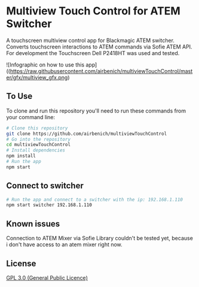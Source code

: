 # Multiview Touch Control for ATEM Switcher
A touchscreen multiview control app for Blackmagic ATEM switcher. Converts touchscreen interactions to ATEM commands via Sofie ATEM API.
For development the Touchscreen Dell P2418HT was used and tested.

![Infographic on how to use this app]((https://raw.githubusercontent.com/airbenich/multiviewTouchControl/master/gfx/multiview_gfx.png)

## To Use

To clone and run this repository you'll need to run these commands from your command line:

```bash
# Clone this repository
git clone https://github.com/airbenich/multiviewTouchControl
# Go into the repository
cd multiviewTouchControl
# Install dependencies
npm install
# Run the app
npm start 
```

## Connect to switcher
```bash
# Run the app and connect to a switcher with the ip: 192.168.1.110
npm start switcher 192.168.1.110
```

## Known issues
Connection to ATEM Mixer via Sofie Library couldn't be tested yet, because i don't have access to an atem mixer right now.

## License

[GPL 3.0 (General Public Licence)](LICENSE.md)
